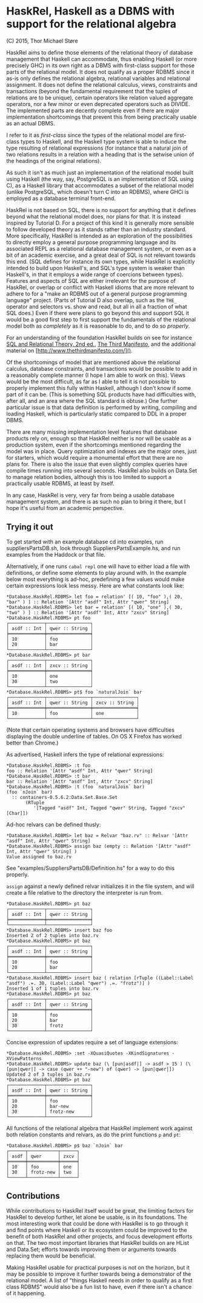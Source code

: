 HaskRel, Haskell as a DBMS with support for the relational algebra
==================================================================

(C) 2015, Thor Michael Støre

HaskRel aims to define those elements of the relational theory of database management that Haskell can accommodate, thus enabling Haskell (or more precisely GHC) in its own right as a DBMS with first-class support for those parts of the relational model. It does not qualify as a proper RDBMS since it as-is only defines the relational algebra, relational variables and relational assignment. It does not define the relational calculus, views, constraints and transactions (beyond the fundamental requirement that the tuples of relations are to be unique), certain operators like relation valued aggregate operators, nor a few minor or even deprecated operators such as DIVIDE. The implemented parts are decently complete even if there are major implementation shortcomings that prevent this from being practically usable as an actual DBMS.

I refer to it as _first-class_ since the types of the relational model are first-class types to Haskell, and the Haskell type system is able to induce the type resulting of relational expressions (for instance that a natural join of two relations results in a relation with a heading that is the setwise union of the headings of the original relations).

As such it isn't as much just an implementation of the relational model built using Haskell (the way, say, PostgreSQL is an implementation of SQL using C), as a Haskell library that accommodates a subset of the relational model (unlike PostgreSQL, which doesn't turn C into an RDBMS), where GHCi is employed as a database terminal front-end.

HaskRel is not based on SQL, there is no support for anything that it defines beyond what the relational model does, nor plans for that. It is instead inspired by Tutorial D. For a project of this kind it is generally more sensible to follow developed theory as it stands rather than an industry standard. More specifically, HaskRel is intended as an exploration of the possibilities to directly employ a general purpose programming language and its associated REPL as a relational database management system, or even as a bit of an academic exercise, and a great deal of SQL is not relevant towards this end. (SQL defines for instance its own types, while HaskRel is explicitly intended to build upon Haskell's, and SQL's type system is weaker than Haskell's, in that it employs a wide range of coercions between types). Features and aspects of SQL are either irrelevant for the purpose of HaskRel, or overlap or conflict with Haskell idioms that are more relevant to adhere to for a "make an RDBMS out of a general purpose programming language" project. (Parts of Tutorial D also overlap, such as the `THE_` operator and selectors vs. show and read, but all in all a fraction of what SQL does.) Even if there were plans to go beyond this and support SQL it would be a good first step to first support the fundamentals of the relational model both as _completely_ as it is reasonable to do, and to do so _properly_.

For an understanding of the foundation HaskRel builds on see for instance [SQL and Relational Theory, 2nd ed.](http://shop.oreilly.com/product/0636920022879.do), [The Third Manifesto](http://www.dcs.warwick.ac.uk/~hugh/TTM/TTM-2013-02-07.pdf), and the additional material on [http://www.thethirdmanifesto.com/]().

Of the shortcomings of model that are mentioned above the relational calculus, database constraints, and transactions would be possible to add in a reasonably complete manner (I hope I am able to work on this). Views would be the most difficult, as far as I able to tell it is not possible to properly implement this fully within Haskell, although I don't know if some part of it can be. (This is something SQL products have had difficulties with, after all, and an area where the SQL standard is obtuse.) One further particular issue is that data definition is performed by writing, compiling and loading Haskell, which is particularly static compared to DDL in a proper DBMS.

There are many missing implementation level features that database products rely on, enough so that HaskRel neither is nor will be usable as a production system, even if the shortcomings mentioned regarding the model was in place. Query optimization and indexes are the major ones, just for starters, which would require a monumental effort that there are no plans for. There is also the issue that even slightly complex queries have compile times running into several seconds. HaskRel also builds on Data.Set to manage relation bodies, although this is too limited to support a practically usable RDBMS, at least by itself.

In any case, HaskRel is very, very far from being a usable database management system, and there is as such no plan to bring it there, but I hope it's useful from an academic perspective.


Trying it out
-------------

To get started with an example database cd into examples, run suppliersPartsDB.sh, look through SuppliersPartsExample.hs, and run examples from the Haddock or that file.

Alternatively, if one runs `cabal repl` one will have to either load a file with definitions, or define some elements to play around with. In the example below most everything is ad-hoc, predefining a few values would make certain expressions look less messy. Here are what constants look like:

    *Database.HaskRel.RDBMS> let foo = relation' [( 10, "foo" ),( 20, "bar" ) ] :: Relation '[Attr "asdf" Int, Attr "qwer" String]
    *Database.HaskRel.RDBMS> let bar = relation' [( 10, "one" ),( 30, "two" ) ] :: Relation '[Attr "asdf" Int, Attr "zxcv" String]
    *Database.HaskRel.RDBMS> pt foo
    ┌─────────────┬────────────────┐
    │ asdf :: Int │ qwer :: String │
    ╞═════════════╪════════════════╡
    │ 10          │ foo            │
    │ 20          │ bar            │
    └─────────────┴────────────────┘
    *Database.HaskRel.RDBMS> pt bar
    ┌─────────────┬────────────────┐
    │ asdf :: Int │ zxcv :: String │
    ╞═════════════╪════════════════╡
    │ 10          │ one            │
    │ 30          │ two            │
    └─────────────┴────────────────┘
    *Database.HaskRel.RDBMS> pt$ foo `naturalJoin` bar
    ┌─────────────┬────────────────┬────────────────┐
    │ asdf :: Int │ qwer :: String │ zxcv :: String │
    ╞═════════════╪════════════════╪════════════════╡
    │ 10          │ foo            │ one            │
    └─────────────┴────────────────┴────────────────┘

(Note that certain operating systems and browsers have difficulties displaying the double underline of tables. On OS X Firefox has worked better than Chrome.)

As advertised, Haskell infers the type of relational expressions:

    *Database.HaskRel.RDBMS> :t foo
    foo :: Relation '[Attr "asdf" Int, Attr "qwer" String]
    *Database.HaskRel.RDBMS> :t bar
    bar :: Relation '[Attr "asdf" Int, Attr "zxcv" String]
    *Database.HaskRel.RDBMS> :t (foo `naturalJoin` bar)
    (foo `nJoin` bar)
      :: containers-0.5.6.2:Data.Set.Base.Set
           (RTuple
              '[Tagged "asdf" Int, Tagged "qwer" String, Tagged "zxcv" [Char]])

Ad-hoc relvars can be defined thusly:

    *Database.HaskRel.RDBMS> let baz = Relvar "baz.rv" :: Relvar '[Attr "asdf" Int, Attr "qwer" String]
    *Database.HaskRel.RDBMS> assign baz (empty :: Relation '[Attr "asdf" Int, Attr "qwer" String] )
    Value assigned to baz.rv

See "examples/SuppliersPartsDB/Definition.hs" for a way to do this properly.

`assign` against a newly defined relvar initializes it in the file system, and will create a file relative to the directory the interpreter is run from.

    *Database.HaskRel.RDBMS> pt baz
    ┌─────────────┬────────────────┐
    │ asdf :: Int │ qwer :: String │
    ╞═════════════╪════════════════╡
    └─────────────┴────────────────┘
    *Database.HaskRel.RDBMS> insert baz foo
    Inserted 2 of 2 tuples into baz.rv
    *Database.HaskRel.RDBMS> pt baz
    ┌─────────────┬────────────────┐
    │ asdf :: Int │ qwer :: String │
    ╞═════════════╪════════════════╡
    │ 10          │ foo            │
    │ 20          │ bar            │
    └─────────────┴────────────────┘
    *Database.HaskRel.RDBMS> insert baz ( relation [rTuple ((Label::Label "asdf") .=. 30, (Label::Label "qwer") .=. "frotz")] )
    Inserted 1 of 1 tuples into baz.rv
    *Database.HaskRel.RDBMS> pt baz
    ┌─────────────┬────────────────┐
    │ asdf :: Int │ qwer :: String │
    ╞═════════════╪════════════════╡
    │ 10          │ foo            │
    │ 20          │ bar            │
    │ 30          │ frotz          │
    └─────────────┴────────────────┘

Concise expression of updates require a set of language extensions:

    *Database.HaskRel.RDBMS> :set -XQuasiQuotes -XKindSignatures -XViewPatterns
    *Database.HaskRel.RDBMS> update baz (\ [pun|asdf|] -> asdf > 15 ) (\ [pun|qwer|] -> case (qwer ++ "-new") of (qwer) -> [pun|qwer|])
    Updated 2 of 3 tuples in baz.rv
    *Database.HaskRel.RDBMS> pt baz
    ┌─────────────┬────────────────┐
    │ asdf :: Int │ qwer :: String │
    ╞═════════════╪════════════════╡
    │ 10          │ foo            │
    │ 20          │ bar-new        │
    │ 30          │ frotz-new      │
    └─────────────┴────────────────┘

All functions of the relational algebra that HaskRel implement work against both relation constants and relvars, as do the print functions `p` and `pt`:

    *Database.HaskRel.RDBMS> p$ baz `nJoin` bar
    ┌──────┬───────────┬──────┐
    │ asdf │ qwer      │ zxcv │
    ╞══════╪═══════════╪══════╡
    │ 10   │ foo       │ one  │
    │ 30   │ frotz-new │ two  │
    └──────┴───────────┴──────┘


Contributions
-------------

While contributions to HaskRel itself would be great, the limiting factors for HaskRel to develop further, let alone be usable, is in its foundations. The most interesting work that could be done with HaskRel is to go through it and find points where Haskell or its ecosystem could be improved to the benefit of both HaskRel and other projects, and focus development efforts on that. The two most important libraries that HaskRel builds on are HList and Data.Set; efforts towards improving them or arguments towards replacing them would be beneficial.

Making HaskRel usable for practical purposes is not on the horizon, but it may be possible to improve it further towards being a demonstrator of the relational model. A list of "things Haskell needs in order to qualify as a first class RDBMS" would also be a fun list to have, even if there isn't a chance of it happening.

